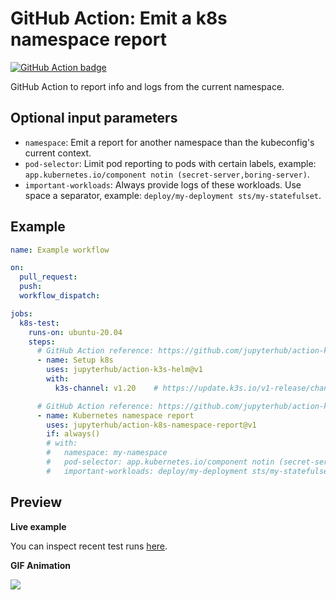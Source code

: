 # GitHub Action: Emit a k8s namespace report
[![GitHub Action badge](https://github.com/jupyterhub/action-k8s-namespace-report/workflows/test/badge.svg)](https://github.com/jupyterhub/action-k8s-namespace-report/actions)

GitHub Action to report info and logs from the current namespace.

## Optional input parameters
- `namespace`: Emit a report for another namespace than the kubeconfig's current
  context.
- `pod-selector`: Limit pod reporting to pods with certain labels, example:
  `app.kubernetes.io/component notin (secret-server,boring-server)`.
- `important-workloads`: Always provide logs of these workloads. Use space a
  separator, example: `deploy/my-deployment sts/my-statefulset`.

## Example

```yaml
name: Example workflow

on:
  pull_request:
  push:
  workflow_dispatch:

jobs:
  k8s-test:
    runs-on: ubuntu-20.04
    steps:
      # GitHub Action reference: https://github.com/jupyterhub/action-k3s-helm
      - name: Setup k8s
        uses: jupyterhub/action-k3s-helm@v1
        with:
          k3s-channel: v1.20    # https://update.k3s.io/v1-release/channels

      # GitHub Action reference: https://github.com/jupyterhub/action-k8s-namespace-report
      - name: Kubernetes namespace report
        uses: jupyterhub/action-k8s-namespace-report@v1
        if: always()
        # with:
        #   namespace: my-namespace
        #   pod-selector: app.kubernetes.io/component notin (secret-server,boring-server)
        #   important-workloads: deploy/my-deployment sts/my-statefulset
```

## Preview

__Live example__

You can inspect recent test runs [here](https://github.com/jupyterhub/action-k8s-namespace-report/actions?query=workflow%3ATest).

__GIF Animation__

![](https://user-images.githubusercontent.com/3837114/104154471-4b3f7c00-53e5-11eb-8ebf-d54c22af12ed.gif)
